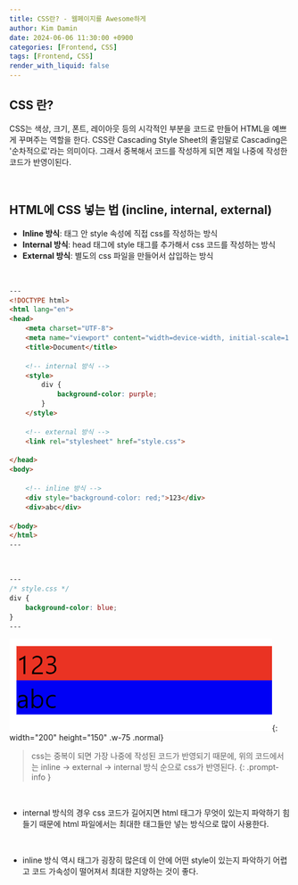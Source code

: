 ```yaml
---
title: CSS란? - 웹페이지를 Awesome하게
author: Kim Damin
date: 2024-06-06 11:30:00 +0900
categories: [Frontend, CSS]
tags: [Frontend, CSS]
render_with_liquid: false
---
```


## CSS 란?

CSS는 색상, 크기, 폰트, 레이아웃 등의 시각적인 부분을 코드로 만들어 HTML을 예쁘게 꾸며주는 역할을 한다.
CSS란 Cascading Style Sheet의 줄임말로 Cascading은 '순차적으로'라는 의미이다. 그래서 중복해서 코드를 작성하게 되면 제일 나중에 작성한 코드가 반영이된다.

<br/>

## HTML에 CSS 넣는 법 (incline, internal, external)

- **Inline 방식**: 태그 안 style 속성에 직접 css를 작성하는 방식
- **Internal 방식**: head 태그에 style 태그를 추가해서 css 코드를 작성하는 방식
- **External 방식**: 별도의 css 파일을 만들어서 삽입하는 방식

<br/>

```html
---
<!DOCTYPE html>
<html lang="en">
<head>
    <meta charset="UTF-8">
    <meta name="viewport" content="width=device-width, initial-scale=1.0">
    <title>Document</title>

    <!-- internal 방식 -->
    <style>
        div {
            background-color: purple;
        }
    </style>

    <!-- external 방식 -->
    <link rel="stylesheet" href="style.css">

</head>
<body>

    <!-- inline 방식 -->
    <div style="background-color: red;">123</div>
    <div>abc</div>

</body>
</html>
---
```
<br/>

```css
---
/* style.css */
div {
    background-color: blue;
}
---
```
![Desktop View](assets/img/css/inline&internal&external.png){: width="200" height="150" .w-75 .normal}

> css는 중복이 되면 가장 나중에 작성된 코드가 반영되기 때문에, 위의 코드에서는 inline -> external -> internal 방식 순으로 css가 반영된다.
{: .prompt-info }

<br/>

- internal 방식의 경우 css 코드가 길어지면 html 태그가 무엇이 있는지 파악하기 힘들기 때문에 html 파일에서는 최대한 태그들만 넣는 방식으로 많이 사용한다.

<br/>

- inline 방식 역시 태그가 굉장히 많은데 이 안에 어떤 style이 있는지 파악하기 어렵고 코드 가속성이 떨어져서 최대한 지양하는 것이 좋다.

<br/>